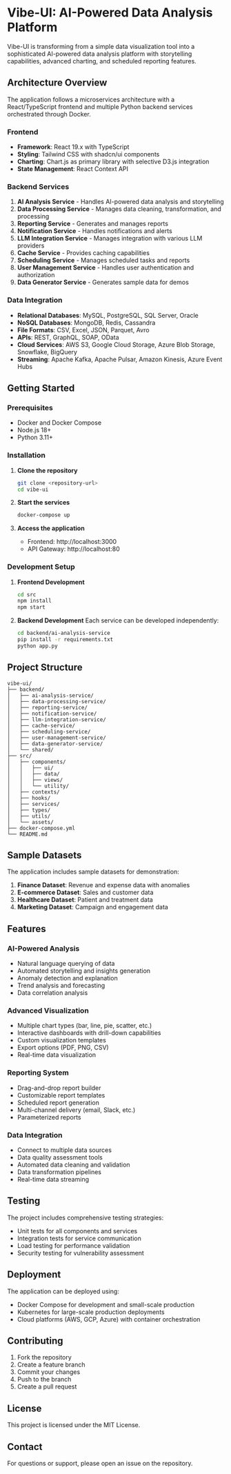 # Vibe-UI: AI-Powered Data Analysis Platform

Vibe-UI is transforming from a simple data visualization tool into a sophisticated AI-powered data analysis platform with storytelling capabilities, advanced charting, and scheduled reporting features.

## Architecture Overview

The application follows a microservices architecture with a React/TypeScript frontend and multiple Python backend services orchestrated through Docker.

### Frontend
- **Framework**: React 19.x with TypeScript
- **Styling**: Tailwind CSS with shadcn/ui components
- **Charting**: Chart.js as primary library with selective D3.js integration
- **State Management**: React Context API

### Backend Services
1. **AI Analysis Service** - Handles AI-powered data analysis and storytelling
2. **Data Processing Service** - Manages data cleaning, transformation, and processing
3. **Reporting Service** - Generates and manages reports
4. **Notification Service** - Handles notifications and alerts
5. **LLM Integration Service** - Manages integration with various LLM providers
6. **Cache Service** - Provides caching capabilities
7. **Scheduling Service** - Manages scheduled tasks and reports
8. **User Management Service** - Handles user authentication and authorization
9. **Data Generator Service** - Generates sample data for demos

### Data Integration
- **Relational Databases**: MySQL, PostgreSQL, SQL Server, Oracle
- **NoSQL Databases**: MongoDB, Redis, Cassandra
- **File Formats**: CSV, Excel, JSON, Parquet, Avro
- **APIs**: REST, GraphQL, SOAP, OData
- **Cloud Services**: AWS S3, Google Cloud Storage, Azure Blob Storage, Snowflake, BigQuery
- **Streaming**: Apache Kafka, Apache Pulsar, Amazon Kinesis, Azure Event Hubs

## Getting Started

### Prerequisites
- Docker and Docker Compose
- Node.js 18+
- Python 3.11+

### Installation

1. **Clone the repository**
   ```bash
   git clone <repository-url>
   cd vibe-ui
   ```

2. **Start the services**
   ```bash
   docker-compose up
   ```

3. **Access the application**
   - Frontend: http://localhost:3000
   - API Gateway: http://localhost:80

### Development Setup

1. **Frontend Development**
   ```bash
   cd src
   npm install
   npm start
   ```

2. **Backend Development**
   Each service can be developed independently:
   ```bash
   cd backend/ai-analysis-service
   pip install -r requirements.txt
   python app.py
   ```

## Project Structure

```
vibe-ui/
├── backend/
│   ├── ai-analysis-service/
│   ├── data-processing-service/
│   ├── reporting-service/
│   ├── notification-service/
│   ├── llm-integration-service/
│   ├── cache-service/
│   ├── scheduling-service/
│   ├── user-management-service/
│   ├── data-generator-service/
│   └── shared/
├── src/
│   ├── components/
│   │   ├── ui/
│   │   ├── data/
│   │   ├── views/
│   │   └── utility/
│   ├── contexts/
│   ├── hooks/
│   ├── services/
│   ├── types/
│   ├── utils/
│   └── assets/
├── docker-compose.yml
└── README.md
```

## Sample Datasets

The application includes sample datasets for demonstration:
1. **Finance Dataset**: Revenue and expense data with anomalies
2. **E-commerce Dataset**: Sales and customer data
3. **Healthcare Dataset**: Patient and treatment data
4. **Marketing Dataset**: Campaign and engagement data

## Features

### AI-Powered Analysis
- Natural language querying of data
- Automated storytelling and insights generation
- Anomaly detection and explanation
- Trend analysis and forecasting
- Data correlation analysis

### Advanced Visualization
- Multiple chart types (bar, line, pie, scatter, etc.)
- Interactive dashboards with drill-down capabilities
- Custom visualization templates
- Export options (PDF, PNG, CSV)
- Real-time data visualization

### Reporting System
- Drag-and-drop report builder
- Customizable report templates
- Scheduled report generation
- Multi-channel delivery (email, Slack, etc.)
- Parameterized reports

### Data Integration
- Connect to multiple data sources
- Data quality assessment tools
- Automated data cleaning and validation
- Data transformation pipelines
- Real-time data streaming

## Testing

The project includes comprehensive testing strategies:
- Unit tests for all components and services
- Integration tests for service communication
- Load testing for performance validation
- Security testing for vulnerability assessment

## Deployment

The application can be deployed using:
- Docker Compose for development and small-scale production
- Kubernetes for large-scale production deployments
- Cloud platforms (AWS, GCP, Azure) with container orchestration

## Contributing

1. Fork the repository
2. Create a feature branch
3. Commit your changes
4. Push to the branch
5. Create a pull request

## License

This project is licensed under the MIT License.

## Contact

For questions or support, please open an issue on the repository.